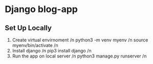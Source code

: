 # Django blog-app
## Set Up Locally
1. Create virtual envirnoment /n
python3 -m venv myenv /n
source myenv/bin/activate /n
2. Install django /n
pip3 install django /n
3. Run the app on local server /n
python3 manage.py runserver /n

